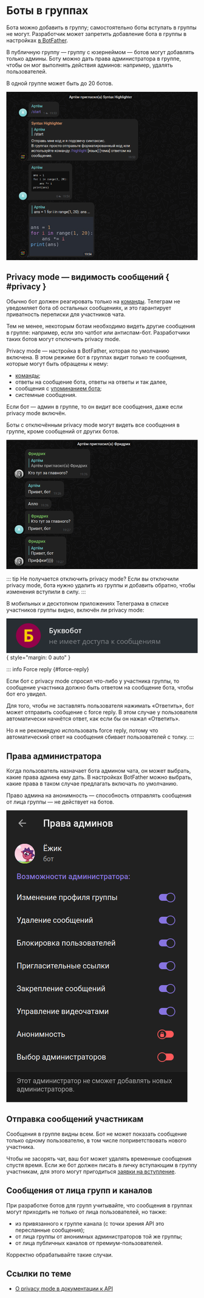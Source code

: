 # Боты в группах

Бота можно добавить в группу; самостоятельно боты вступать в группы не могут. Разработчик может запретить 
добавление бота в группы в настройках [в BotFather](../dev/botfather).

В публичную группу — группу с юзернеймом — ботов могут добавлять только админы. Боту можно дать права администратора в
группе, чтобы он мог выполнять действия админов: например, удалять пользователей.

В одной группе может быть до 20 ботов.

![Пример бота для подсветки синтаксиса, работающего в группах](highlighter.png)

## Privacy mode — видимость сообщений { #privacy }

Обычно бот должен реагировать только на [команды](../messages/commands.md).
Телеграм не уведомляет бота об остальных сообщениях,
и это гарантирует приватность переписки для участников чата.

Тем не менее, некоторым ботам необходимо видеть другие сообщения в группе: например, если это чатбот или антиспам-бот.
Разработчики таких ботов могут отключить privacy mode.

Privacy mode — настройка в BotFather, которая по умолчанию включена. В этом режиме бот в группах видит только
те сообщения, которые могут быть обращены к нему:

- [команды](../messages/commands);
- ответы на сообщение бота, ответы на ответы и так далее,
- сообщения с [упоминанием бота](../messages/markup#упоминание-пользователя);
- системные сообщения.

Если бот — админ в группе, то он видит все сообщения, даже если privacy mode включён.

Боты с отключённым privacy mode могут видеть все сообщения в группе, кроме сообщений от других ботов.

![Пример бота, который видит не все сообщения](friedrich.png)

::: tip Не получается отключить privacy mode?
Если вы отключили privacy mode, бота нужно удалить из группы и добавить обратно, чтобы изменения вступили в силу.
:::

В мобильных и десктопном приложениях Телеграма в списке участников группы видно, включён ли privacy mode:

![Пример бота](privacy.png){ style="margin: 0 auto" }

::: info Force reply {#force-reply}

Если бот с privacy mode спросил что-либо у участника группы, то сообщение участника должно быть ответом
на сообщение бота, чтобы бот его увидел.

Для того, чтобы не заставлять пользователя нажимать «Ответить»,
бот может отправить сообщение с force reply. В этом случае у пользователя автоматически начнётся ответ, как если бы
он нажал «Ответить».

Но я не рекомендую использовать force reply, потому что автоматический ответ на сообщения сбивает пользователей
с толку.
:::

## Права администратора

Когда пользователь назначает бота админом чата, он может выбрать, какие права админа ему дать. В настройках BotFather
можно выбрать, какие права в таком случае предлагать включать по умолчанию.

Право админа на анонимность — способность отправлять сообщения от лица группы — не действует на ботов.

![Выбор прав](admin-rights.png)

## Отправка сообщений участникам

Сообщения в группе видны всем. Бот не может показать сообщение только одному пользователю, в том числе
поприветствовать нового участника.

Чтобы не засорять чат, ваш бот может удалять временные сообщения спустя время. Если же бот должен писать в личку
вступающим в группу участникам, для этого могут пригодиться [заявки на вступление](../interaction/join-requests).

## Сообщения от лица групп и каналов

При разработке ботов для групп учитывайте, что сообщения в группах могут приходить не только от лица пользователей, но
также:

- из привязанного к группе канала (с точки зрения API это пересланные сообщения);
- от лица группы от анонимных администраторов той же группы;
- от лица публичных каналов от премиум-пользователей.

Корректно обрабатывайте такие случаи.

## Ссылки по теме

- [О privacy mode в документации к API](https://core.telegram.org/bots/features#privacy-mode)
